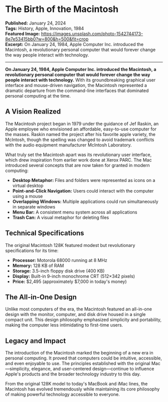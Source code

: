 # The Birth of the Macintosh

**Published:** January 24, 2024  
**Tags:** History, Apple, Innovation, 1984  
**Featured Image:** https://images.unsplash.com/photo-1542744173-8e7e53415bb0?w=800&h=500&fit=crop  
**Excerpt:** On January 24, 1984, Apple Computer Inc. introduced the Macintosh, a revolutionary personal computer that would forever change the way people interact with technology.

---

**On January 24, 1984, Apple Computer Inc. introduced the Macintosh, a revolutionary personal computer that would forever change the way people interact with technology.** With its groundbreaking graphical user interface and mouse-driven navigation, the Macintosh represented a dramatic departure from the command-line interfaces that dominated personal computing at the time.

## A Vision Realized

The Macintosh project began in 1979 under the guidance of Jef Raskin, an Apple employee who envisioned an affordable, easy-to-use computer for the masses. Raskin named the project after his favorite apple variety, the McIntosh, though the spelling was changed to avoid trademark conflicts with the audio equipment manufacturer McIntosh Laboratory.

What truly set the Macintosh apart was its revolutionary user interface, which drew inspiration from earlier work done at Xerox PARC. The Mac introduced several concepts that are now taken for granted in modern computing:

- **Desktop Metaphor:** Files and folders were represented as icons on a virtual desktop
- **Point-and-Click Navigation:** Users could interact with the computer using a mouse
- **Overlapping Windows:** Multiple applications could run simultaneously in separate windows
- **Menu Bar:** A consistent menu system across all applications
- **Trash Can:** A visual metaphor for deleting files

## Technical Specifications

The original Macintosh 128K featured modest but revolutionary specifications for its time:

- **Processor:** Motorola 68000 running at 8 MHz
- **Memory:** 128 KB of RAM
- **Storage:** 3.5-inch floppy disk drive (400 KB)
- **Display:** Built-in 9-inch monochrome CRT (512×342 pixels)
- **Price:** $2,495 (approximately $7,000 in today's money)

## The All-in-One Design

Unlike most computers of the era, the Macintosh featured an all-in-one design with the monitor, computer, and disk drive housed in a single compact unit. This design philosophy emphasized simplicity and portability, making the computer less intimidating to first-time users.

## Legacy and Impact

The introduction of the Macintosh marked the beginning of a new era in personal computing. It proved that computers could be intuitive, accessible, and even enjoyable to use. The principles established with the original Mac—simplicity, elegance, and user-centered design—continue to influence Apple's products and the broader technology industry to this day.

From the original 128K model to today's MacBook and iMac lines, the Macintosh has evolved tremendously while maintaining its core philosophy of making powerful technology accessible to everyone.